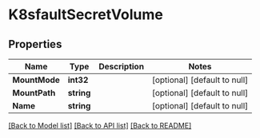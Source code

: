 # K8sfaultSecretVolume

## Properties
Name | Type | Description | Notes
------------ | ------------- | ------------- | -------------
**MountMode** | **int32** |  | [optional] [default to null]
**MountPath** | **string** |  | [optional] [default to null]
**Name** | **string** |  | [optional] [default to null]

[[Back to Model list]](../README.md#documentation-for-models) [[Back to API list]](../README.md#documentation-for-api-endpoints) [[Back to README]](../README.md)

